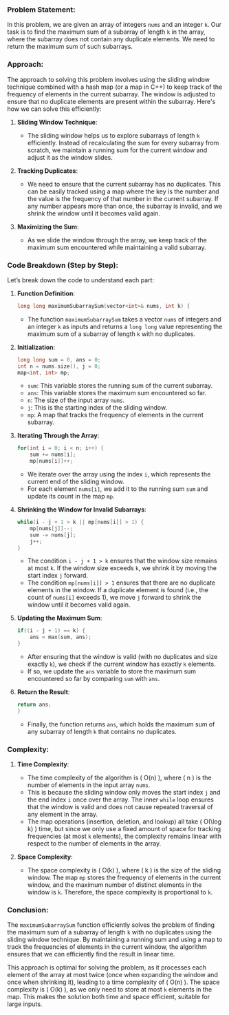 ### Problem Statement:
In this problem, we are given an array of integers `nums` and an integer `k`. Our task is to find the maximum sum of a subarray of length `k` in the array, where the subarray does not contain any duplicate elements. We need to return the maximum sum of such subarrays.

### Approach:
The approach to solving this problem involves using the sliding window technique combined with a hash map (or a map in C++) to keep track of the frequency of elements in the current subarray. The window is adjusted to ensure that no duplicate elements are present within the subarray. Here's how we can solve this efficiently:

1. **Sliding Window Technique**: 
   - The sliding window helps us to explore subarrays of length `k` efficiently. Instead of recalculating the sum for every subarray from scratch, we maintain a running sum for the current window and adjust it as the window slides.
   
2. **Tracking Duplicates**:
   - We need to ensure that the current subarray has no duplicates. This can be easily tracked using a map where the key is the number and the value is the frequency of that number in the current subarray. If any number appears more than once, the subarray is invalid, and we shrink the window until it becomes valid again.

3. **Maximizing the Sum**:
   - As we slide the window through the array, we keep track of the maximum sum encountered while maintaining a valid subarray.

### Code Breakdown (Step by Step):

Let’s break down the code to understand each part:

1. **Function Definition**:
   ```cpp
   long long maximumSubarraySum(vector<int>& nums, int k) {
   ```
   - The function `maximumSubarraySum` takes a vector `nums` of integers and an integer `k` as inputs and returns a `long long` value representing the maximum sum of a subarray of length `k` with no duplicates.

2. **Initialization**:
   ```cpp
   long long sum = 0, ans = 0;
   int n = nums.size(), j = 0;
   map<int, int> mp;
   ```
   - `sum`: This variable stores the running sum of the current subarray.
   - `ans`: This variable stores the maximum sum encountered so far.
   - `n`: The size of the input array `nums`.
   - `j`: This is the starting index of the sliding window.
   - `mp`: A map that tracks the frequency of elements in the current subarray.

3. **Iterating Through the Array**:
   ```cpp
   for(int i = 0; i < n; i++) {
       sum += nums[i];
       mp[nums[i]]++;
   ```
   - We iterate over the array using the index `i`, which represents the current end of the sliding window.
   - For each element `nums[i]`, we add it to the running sum `sum` and update its count in the map `mp`.

4. **Shrinking the Window for Invalid Subarrays**:
   ```cpp
   while(i - j + 1 > k || mp[nums[i]] > 1) {
       mp[nums[j]]--;
       sum -= nums[j];
       j++;
   }
   ```
   - The condition `i - j + 1 > k` ensures that the window size remains at most `k`. If the window size exceeds `k`, we shrink it by moving the start index `j` forward.
   - The condition `mp[nums[i]] > 1` ensures that there are no duplicate elements in the window. If a duplicate element is found (i.e., the count of `nums[i]` exceeds 1), we move `j` forward to shrink the window until it becomes valid again.

5. **Updating the Maximum Sum**:
   ```cpp
   if((i - j + 1) == k) {
       ans = max(sum, ans);
   }
   ```
   - After ensuring that the window is valid (with no duplicates and size exactly `k`), we check if the current window has exactly `k` elements.
   - If so, we update the `ans` variable to store the maximum sum encountered so far by comparing `sum` with `ans`.

6. **Return the Result**:
   ```cpp
   return ans;
   }
   ```
   - Finally, the function returns `ans`, which holds the maximum sum of any subarray of length `k` that contains no duplicates.

### Complexity:

1. **Time Complexity**:
   - The time complexity of the algorithm is \( O(n) \), where \( n \) is the number of elements in the input array `nums`.
   - This is because the sliding window only moves the start index `j` and the end index `i` once over the array. The inner `while` loop ensures that the window is valid and does not cause repeated traversal of any element in the array.
   - The map operations (insertion, deletion, and lookup) all take \( O(\log k) \) time, but since we only use a fixed amount of space for tracking frequencies (at most `k` elements), the complexity remains linear with respect to the number of elements in the array.

2. **Space Complexity**:
   - The space complexity is \( O(k) \), where \( k \) is the size of the sliding window. The map `mp` stores the frequency of elements in the current window, and the maximum number of distinct elements in the window is `k`. Therefore, the space complexity is proportional to `k`.

### Conclusion:

The `maximumSubarraySum` function efficiently solves the problem of finding the maximum sum of a subarray of length `k` with no duplicates using the sliding window technique. By maintaining a running sum and using a map to track the frequencies of elements in the current window, the algorithm ensures that we can efficiently find the result in linear time.

This approach is optimal for solving the problem, as it processes each element of the array at most twice (once when expanding the window and once when shrinking it), leading to a time complexity of \( O(n) \). The space complexity is \( O(k) \), as we only need to store at most `k` elements in the map. This makes the solution both time and space efficient, suitable for large inputs.